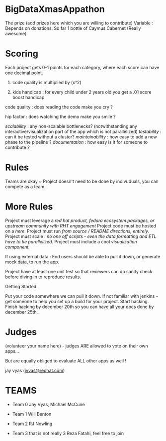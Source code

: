 BigDataXmasAppathon
===================

The prize (add prizes here which you are willing to contribute)
Variable : Depends on donations.  So far 1 bottle of Caymus Cabernet (Really awesome)

Scoring
=======

Each project gets 0-1 points for each category, where each score can have one decimal point.

1) code quality is multiplied by (x^2)

2) kids handicap : for every child under 2 years old you get a .01 score boost handicap

code quality : does reading the code make you cry ?

hip factor : does watching the demo make you smile ?

*scalability*  : any non-scalable  bottlenecks? (notwithstanding any interactive/visualization part of the app which is not parallelized) 
*testability* : can it be tested without a cluster?
*maintainability* : how easy to add a new phase to the pipeline ?
*documentation* : how easy is it for someone to contribute ?

Rules
=======

Teams are okay ~ Project doesn't need to be done by indivuduals, you can compete as a team.

More Rules
==========

Project must leverage a *red hat product, fedora ecosystem packages, or upstream community with RHT engagement*
Project code must be hosted on a *here*.
Project must run *from source / README directions, entirely*.
Project must scale : *no one off scripts - even the data formatting and ETL have to be parallelized.*
Project must include a cool *visualization component.*

If using external data : End users should be able to pull it down, or generate mock data, to run the app.

Project have at least one unit test so that reviewers can do sanity check before diving in to reproduce results.

Getting Started

Put your code somewhere we can pull it down.
If not familiar with jenkins - get someone to help you set up a build for your project.
Start hacking.
Finish hacking by december 20th so you can have all your docs done by december 25th.

Judges
======

(volunteer your name here) - judges ARE allowed to vote on their own apps...

But are equally obliged to evaluate ALL other apps as well !

jay vyas (jvyas@redhat.com)


TEAMS
=======

- Team 0
Jay Vyas, Michael McCune

- Team 1
Will Benton

- Team 2
RJ Nowling

- Team 3 that is not really 3
Reza Fatahi, feel free to join